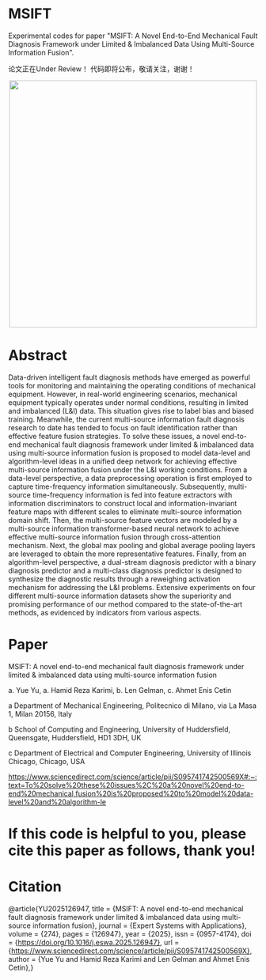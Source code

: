 # MSIFT
Experimental codes for paper "MSIFT: A Novel End-to-End Mechanical Fault Diagnosis Framework under Limited & Imbalanced Data Using Multi-Source Information Fusion".


论文正在Under Review！
代码即将公布，敬请关注，谢谢！


<div align=center>
<img src="https://github.com/Polimi-YuYue/MSIFT/blob/main/Framework.jpg" width="500px">
</div>

# Abstract

Data-driven intelligent fault diagnosis methods have emerged as powerful tools for monitoring and maintaining the operating conditions of mechanical equipment. However, in real-world engineering scenarios, mechanical equipment typically operates under normal conditions, resulting in limited and imbalanced (L&I) data. This situation gives rise to label bias and biased training. Meanwhile, the current multi-source information fault diagnosis research to date has tended to focus on fault identification rather than effective feature fusion strategies. To solve these issues, a novel end-to-end mechanical fault diagnosis framework under limited & imbalanced data using multi-source information fusion is proposed to model data-level and algorithm-level ideas in a unified deep network for achieving effective multi-source information fusion under the L&I working conditions. From a data-level perspective, a data preprocessing operation is first employed to capture time-frequency information simultaneously. Subsequently, multi-source time-frequency information is fed into feature extractors with information discriminators to construct local and information-invariant feature maps with different scales to eliminate multi-source information domain shift. Then, the multi-source feature vectors are modeled by a multi-source information transformer-based neural network to achieve effective multi-source information fusion through cross-attention mechanism. Next, the global max pooling and global average pooling layers are leveraged to obtain the more representative features. Finally, from an algorithm-level perspective, a dual-stream diagnosis predictor with a binary diagnosis predictor and a multi-class diagnosis predictor is designed to synthesize the diagnostic results through a reweighing activation mechanism for addressing the L&I problems. Extensive experiments on four different multi-source information datasets show the superiority and promising performance of our method compared to the state-of-the-art methods, as evidenced by indicators from various aspects.

# Paper

MSIFT: A novel end-to-end mechanical fault diagnosis framework under limited & imbalanced data using multi-source information fusion

a. Yue Yu, a. Hamid Reza Karimi, b. Len Gelman, c. Ahmet Enis Cetin

a Department of Mechanical Engineering, Politecnico di Milano, via La Masa 1, Milan 20156, Italy

b School of Computing and Engineering, University of Huddersfield, Queensgate, Huddersfield, HD1 3DH, UK

c Department of Electrical and Computer Engineering, University of Illinois Chicago, Chicago, USA

https://www.sciencedirect.com/science/article/pii/S095741742500569X#:~:text=To%20solve%20these%20issues%2C%20a%20novel%20end-to-end%20mechanical,fusion%20is%20proposed%20to%20model%20data-level%20and%20algorithm-le

# If this code is helpful to you, please cite this paper as follows, thank you!
# Citation

@article{YU2025126947,
title = {MSIFT: A novel end-to-end mechanical fault diagnosis framework under limited & imbalanced data using multi-source information fusion},
journal = {Expert Systems with Applications},
volume = {274},
pages = {126947},
year = {2025},
issn = {0957-4174},
doi = {https://doi.org/10.1016/j.eswa.2025.126947},
url = {https://www.sciencedirect.com/science/article/pii/S095741742500569X},
author = {Yue Yu and Hamid Reza Karimi and Len Gelman and Ahmet Enis Cetin},}
